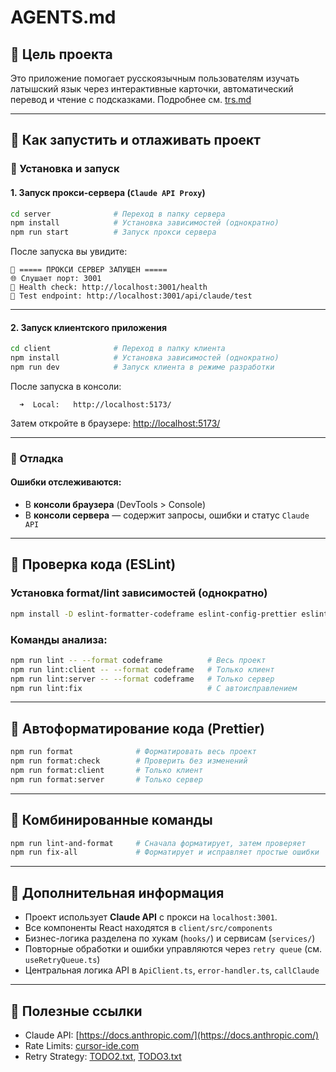 # AGENTS.md

## 🚀 Цель проекта

Это приложение помогает русскоязычным пользователям изучать латышский язык через интерактивные карточки, автоматический перевод и чтение с подсказками. Подробнее см. [trs.md](./doc/trs.md)

---

## 🧪 Как запустить и отлаживать проект

### 🔧 Установка и запуск

#### 1. Запуск прокси-сервера (`Claude API Proxy`)

```bash
cd server              # Переход в папку сервера
npm install            # Установка зависимостей (однократно)
npm run start          # Запуск прокси сервера
```

После запуска вы увидите:

```text
🚀 ===== ПРОКСИ СЕРВЕР ЗАПУЩЕН =====
🌐 Слушает порт: 3001
🏥 Health check: http://localhost:3001/health
🧪 Test endpoint: http://localhost:3001/api/claude/test
```

---

#### 2. Запуск клиентского приложения

```bash
cd client              # Переход в папку клиента
npm install            # Установка зависимостей (однократно)
npm run dev            # Запуск клиента в режиме разработки
```

После запуска в консоли:

```text
  ➜  Local:   http://localhost:5173/
```

Затем откройте в браузере:
[http://localhost:5173/](http://localhost:5173/)

---

### 🐞 Отладка

#### Ошибки отслеживаются:

- В **консоли браузера** (DevTools > Console)
- В **консоли сервера** — содержит запросы, ошибки и статус `Claude API`

---

## 🧹 Проверка кода (ESLint)

### Установка format/lint зависимостей (однократно)

```bash
npm install -D eslint-formatter-codeframe eslint-config-prettier eslint-plugin-prettier
```

### Команды анализа:

```bash
npm run lint -- --format codeframe          # Весь проект
npm run lint:client -- --format codeframe   # Только клиент
npm run lint:server -- --format codeframe   # Только сервер
npm run lint:fix                            # С автоисправлением
```

---

## 🎨 Автоформатирование кода (Prettier)

```bash
npm run format              # Форматировать весь проект
npm run format:check        # Проверить без изменений
npm run format:client       # Только клиент
npm run format:server       # Только сервер
```

---

## 🔄 Комбинированные команды

```bash
npm run lint-and-format     # Сначала форматирует, затем проверяет
npm run fix-all             # Форматирует и исправляет простые ошибки
```

---

## 🧠 Дополнительная информация

- Проект использует **Claude API** с прокси на `localhost:3001`.
- Все компоненты React находятся в `client/src/components`
- Бизнес-логика разделена по хукам (`hooks/`) и сервисам (`services/`)
- Повторные обработки и ошибки управляются через `retry queue` (см. `useRetryQueue.ts`)
- Центральная логика API в `ApiClient.ts`, `error-handler.ts`, `callClaude`

---

## 📌 Полезные ссылки

- Claude API: [https://docs.anthropic.com/](https://docs.anthropic.com/)
- Rate Limits: [cursor-ide.com](https://www.cursor-ide.com/blog/claude-api-429-error-fix-en)
- Retry Strategy: [TODO2.txt](./doc/TODO2.txt), [TODO3.txt](./doc/TODO3.txt)
